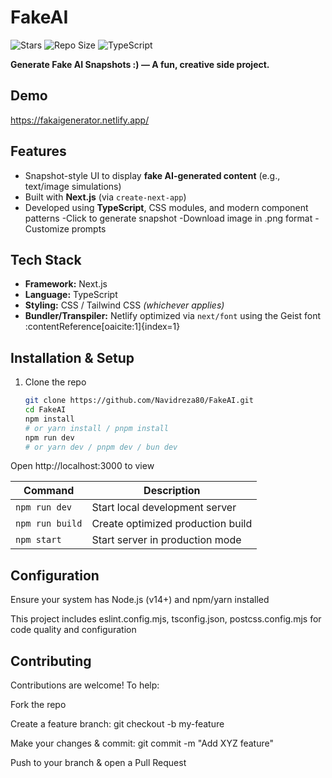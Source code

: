 # FakeAI

![Stars](https://img.shields.io/github/stars/Navidreza80/FakeAI?style=social) ![Repo Size](https://img.shields.io/github/repo-size/Navidreza80/FakeAI) ![TypeScript](https://img.shields.io/badge/TypeScript-96.9%-in-repo-blue)

**Generate Fake AI Snapshots :) — A fun, creative side project.**

##  Demo

https://fakaigenerator.netlify.app/

##  Features

- Snapshot-style UI to display **fake AI-generated content** (e.g., text/image simulations)
- Built with **Next.js** (via `create-next-app`)
- Developed using **TypeScript**, CSS modules, and modern component patterns
-Click to generate snapshot
-Download image in .png format
-Customize prompts

##  Tech Stack

- **Framework:** Next.js  
- **Language:** TypeScript  
- **Styling:** CSS / Tailwind CSS *(whichever applies)*  
- **Bundler/Transpiler:** Netlify optimized via `next/font` using the Geist font :contentReference[oaicite:1]{index=1}

##  Installation & Setup

1. Clone the repo  
   ```bash
   git clone https://github.com/Navidreza80/FakeAI.git
   cd FakeAI
   npm install
   # or yarn install / pnpm install
   npm run dev
   # or yarn dev / pnpm dev / bun dev

Open http://localhost:3000 to view

| Command         | Description                       |
| --------------- | --------------------------------- |
| `npm run dev`   | Start local development server    |
| `npm run build` | Create optimized production build |
| `npm start`     | Start server in production mode   |

## Configuration

Ensure your system has Node.js (v14+) and npm/yarn installed

This project includes eslint.config.mjs, tsconfig.json, postcss.config.mjs for code quality and configuration


## Contributing

Contributions are welcome! To help:

Fork the repo

Create a feature branch: git checkout -b my-feature

Make your changes & commit: git commit -m "Add XYZ feature"

Push to your branch & open a Pull Request


